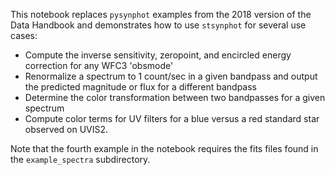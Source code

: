 This notebook replaces `pysynphot` examples from the 2018 version of the Data Handbook and demonstrates how to use `stsynphot` for several use cases:

- Compute the inverse sensitivity, zeropoint, and encircled energy correction for any WFC3 'obsmode'
- Renormalize a spectrum to 1 count/sec in a given bandpass and output the predicted magnitude or flux for a different bandpass
- Determine the color transformation between two bandpasses for a given spectrum
- Compute color terms for UV filters for a blue versus a red standard star observed on UVIS2.

Note that the fourth example in the notebook requires the fits files found in the `example_spectra` subdirectory.
